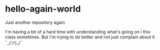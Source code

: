 # hello-again-world
Just another repository again

I'm having a bit of a hard time with understanding what's going on i this class sometimes. But I'm trying to do better and not just complain about it ¯\_(ツ)_/¯
